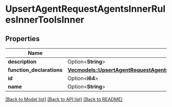# UpsertAgentRequestAgentsInnerRulesInnerToolsInner

## Properties

Name | Type | Description | Notes
------------ | ------------- | ------------- | -------------
**description** | Option<**String**> |  | [optional]
**function_declarations** | [**Vec<models::UpsertAgentRequestAgentsInnerRulesInnerToolsInnerFunctionDeclarationsInner>**](UpsertAgentRequest_agents_inner_rules_inner_tools_inner_function_declarations_inner.md) |  | 
**id** | Option<**i64**> |  | [optional]
**name** | Option<**String**> |  | [optional]

[[Back to Model list]](../README.md#documentation-for-models) [[Back to API list]](../README.md#documentation-for-api-endpoints) [[Back to README]](../README.md)



